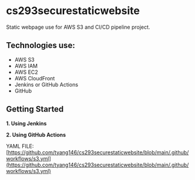 # cs293securestaticwebsite

Static webpage use for AWS S3 and CI/CD pipeline project.

## Technologies use:
- AWS S3
- AWS IAM
- AWS EC2
- AWS CloudFront
- Jenkins or GitHub Actions
- GitHub

## Getting Started
**1. Using Jenkins**

**2. Using GitHub Actions**

YAML FILE: [https://github.com/tyang146/cs293securestaticwebsite/blob/main/.github/workflows/s3.yml](https://github.com/tyang146/cs293securestaticwebsite/blob/main/.github/workflows/s3.yml)
